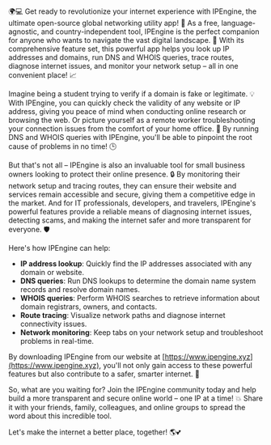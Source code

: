 🌍💻 Get ready to revolutionize your internet experience with IPEngine, the ultimate open-source global networking utility app! 🚀 As a free, language-agnostic, and country-independent tool, IPEngine is the perfect companion for anyone who wants to navigate the vast digital landscape. 💪 With its comprehensive feature set, this powerful app helps you look up IP addresses and domains, run DNS and WHOIS queries, trace routes, diagnose internet issues, and monitor your network setup – all in one convenient place! 📈

Imagine being a student trying to verify if a domain is fake or legitimate. 💡 With IPEngine, you can quickly check the validity of any website or IP address, giving you peace of mind when conducting online research or browsing the web. Or picture yourself as a remote worker troubleshooting your connection issues from the comfort of your home office. 🔧 By running DNS and WHOIS queries with IPEngine, you'll be able to pinpoint the root cause of problems in no time! 🕒

But that's not all – IPEngine is also an invaluable tool for small business owners looking to protect their online presence. 🔒 By monitoring their network setup and tracing routes, they can ensure their website and services remain accessible and secure, giving them a competitive edge in the market. And for IT professionals, developers, and travelers, IPEngine's powerful features provide a reliable means of diagnosing internet issues, detecting scams, and making the internet safer and more transparent for everyone. 🛡️

Here's how IPEngine can help:

* **IP address lookup**: Quickly find the IP addresses associated with any domain or website.
* **DNS queries**: Run DNS lookups to determine the domain name system records and resolve domain names.
* **WHOIS queries**: Perform WHOIS searches to retrieve information about domain registrars, owners, and contacts.
* **Route tracing**: Visualize network paths and diagnose internet connectivity issues.
* **Network monitoring**: Keep tabs on your network setup and troubleshoot problems in real-time.

By downloading IPEngine from our website at [https://www.ipengine.xyz](https://www.ipengine.xyz), you'll not only gain access to these powerful features but also contribute to a safer, smarter internet. 🌟

So, what are you waiting for? Join the IPEngine community today and help build a more transparent and secure online world – one IP at a time! 💥 Share it with your friends, family, colleagues, and online groups to spread the word about this incredible tool.

Let's make the internet a better place, together! 🌎💕